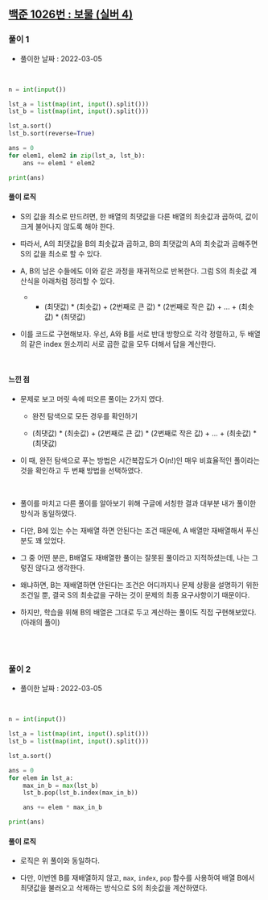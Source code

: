 ## <a href="https://www.acmicpc.net/problem/1026">백준 1026번 : 보물 (실버 4)</a>

### 풀이 1

- 풀이한 날짜 : 2022-03-05

<br/>

```python
n = int(input())

lst_a = list(map(int, input().split()))
lst_b = list(map(int, input().split()))

lst_a.sort()
lst_b.sort(reverse=True)

ans = 0
for elem1, elem2 in zip(lst_a, lst_b):
    ans += elem1 * elem2

print(ans)
```

#### 풀이 로직

- S의 값을 최소로 만드려면, 한 배열의 최댓값을 다른 배열의 최솟값과 곱하여, 값이 크게 불어나지 않도록 해야 한다.

- 따라서, A의 최댓값을 B의 최솟값과 곱하고, B의 최댓값의 A의 최솟값과 곱해주면 S의 값을 최소로 할 수 있다.

- A, B의 남은 수들에도 이와 같은 과정을 재귀적으로 반복한다. 그럼 S의 최솟값 계산식을 아래처럼 정리할 수 있다.

    - - (최댓값) * (최솟값) + (2번째로 큰 값) * (2번째로 작은 값) + ... + (최솟값) * (최댓값)

- 이를 코드로 구현해보자. 우선, A와 B를 서로 반대 방향으로 각각 정렬하고, 두 배열의 같은 index 원소끼리 서로 곱한 값을 모두 더해서 답을 계산한다.

<br/>

#### 느낀 점

- 문제로 보고 머릿 속에 떠오른 풀이는 2가지 였다.

    - 완전 탐색으로 모든 경우를 확인하기

    - (최댓값) * (최솟값) + (2번째로 큰 값) * (2번째로 작은 값) + ... + (최솟값) * (최댓값)

- 이 때, 완전 탐색으로 푸는 방법은 시간복잡도가 O(n!)인 매우 비효율적인 풀이라는 것을 확인하고 두 번째 방법을 선택하였다.

<br/>

- 풀이를 마치고 다른 풀이를 알아보기 위해 구글에 서칭한 결과 대부분 내가 풀이한 방식과 동일하였다.

- 다만, B에 있는 수는 재배열 하면 안된다는 조건 때문에, A 배열만 재배열해서 푸신 분도 꽤 있었다.

- 그 중 어떤 분은, B배열도 재배열한 풀이는 잘못된 풀이라고 지적하셨는데, 나는 그렇진 않다고 생각한다.

- 왜냐하면, B는 재배열하면 안된다는 조건은 어디까지나 문제 상황을 설명하기 위한 조건일 뿐, 결국 S의 최솟값을 구하는 것이 문제의 최종 요구사항이기 때문이다.

- 하지만, 학습을 위해 B의 배열은 그대로 두고 계산하는 풀이도 직접 구현해보았다. (아래의 풀이)

<br/><br/>

### 풀이 2

- 풀이한 날짜 : 2022-03-05

<br/>

```python
n = int(input())

lst_a = list(map(int, input().split()))
lst_b = list(map(int, input().split()))

lst_a.sort()

ans = 0
for elem in lst_a:
    max_in_b = max(lst_b)
    lst_b.pop(lst_b.index(max_in_b))

    ans += elem * max_in_b

print(ans)
```

#### 풀이 로직

- 로직은 위 풀이와 동일하다.

- 다만, 이번엔 B를 재배열하지 않고, <code>max</code>, <code>index</code>, <code>pop</code> 함수를 사용하여 배열 B에서 최댓값을 불러오고 삭제하는 방식으로 S의 최솟값을 계산하였다.